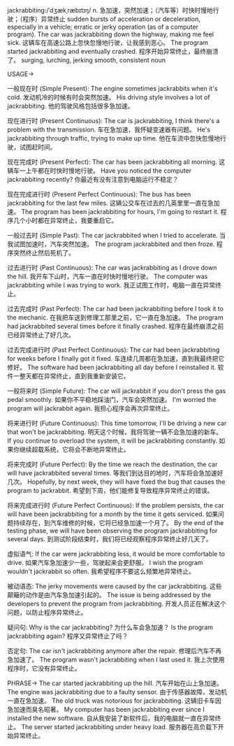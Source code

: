 jackrabbiting:/ˈdʒækˌræbɪtɪŋ/
n.
急加速，突然加速；（汽车等）时快时慢地行驶；（程序）异常终止
sudden bursts of acceleration or deceleration, especially in a vehicle; erratic or jerky operation (as of a computer program).
The car was jackrabbiting down the highway, making me feel sick.  这辆车在高速公路上忽快忽慢地行驶，让我感到恶心。
The program started jackrabbiting and eventually crashed. 程序开始异常终止，最终崩溃了。
surging, lurching, jerking
smooth, consistent
noun


USAGE->

一般现在时 (Simple Present):
The engine sometimes jackrabbits when it's cold.  发动机冷的时候有时会突然加速。
His driving style involves a lot of jackrabbiting. 他的驾驶风格包括很多急加速。

现在进行时 (Present Continuous):
The car is jackrabbiting, I think there's a problem with the transmission. 车在急加速，我怀疑变速器有问题。
He's jackrabbiting through traffic, trying to make up time. 他在车流中忽快忽慢地行驶，试图赶时间。

现在完成时 (Present Perfect):
The car has been jackrabbiting all morning. 这辆车一上午都在时快时慢地行驶。
Have you noticed the computer jackrabbiting recently? 你最近有没有注意到电脑运行不稳定？

现在完成进行时 (Present Perfect Continuous):
The bus has been jackrabbiting for the last few miles. 这辆公交车在过去的几英里里一直在急加速。
The program has been jackrabbiting for hours, I'm going to restart it. 程序几个小时都在异常终止，我要重启它。

一般过去时 (Simple Past):
The car jackrabbited when I tried to accelerate. 当我试图加速时，汽车突然加速。
The program jackrabbited and then froze. 程序突然终止然后死机了。

过去进行时 (Past Continuous):
The car was jackrabbiting as I drove down the hill. 我开车下山时，汽车一直在时快时慢地行驶。
The computer was jackrabbiting while I was trying to work. 我正试图工作时，电脑一直在异常终止。

过去完成时 (Past Perfect):
The car had been jackrabbiting before I took it to the mechanic. 在我把车送到修理工那里之前，它一直在急加速。
The program had jackrabbited several times before it finally crashed.  程序在最终崩溃之前已经异常终止了好几次。

过去完成进行时 (Past Perfect Continuous):
The car had been jackrabbiting for weeks before I finally got it fixed.  车连续几周都在急加速，直到我最终把它修好。
The software had been jackrabbiting all day before I reinstalled it.  软件一整天都在异常终止，直到我重新安装它。


一般将来时 (Simple Future):
The car will jackrabbit if you don't press the gas pedal smoothly. 如果你不平稳地踩油门，汽车会突然加速。
I'm worried the program will jackrabbit again. 我担心程序会再次异常终止。


将来进行时 (Future Continuous):
This time tomorrow, I'll be driving a new car that won't be jackrabbiting. 明天这个时候，我将驾驶一辆不会急加速的新车。
If you continue to overload the system, it will be jackrabbiting constantly. 如果你继续超载系统，它将会不断地异常终止。


将来完成时 (Future Perfect):
By the time we reach the destination, the car will have jackrabbited several times. 等我们到达目的地时，汽车将会急加速好几次。
Hopefully, by next week, they will have fixed the bug that causes the program to jackrabbit. 希望到下周，他们能修复导致程序异常终止的错误。


将来完成进行时 (Future Perfect Continuous):
If the problem persists, the car will have been jackrabbiting for a month by the time it gets serviced. 如果问题持续存在，到汽车维修的时候，它将已经急加速一个月了。
By the end of the testing phase, we will have been observing the program jackrabbiting for several days. 到测试阶段结束时，我们将已经观察程序异常终止好几天了。

虚拟语气:
If the car were jackrabbiting less, it would be more comfortable to drive. 如果汽车急加速少一些，驾驶起来会更舒服。
I wish the program wouldn't jackrabbit so often. 我希望程序不要这么频繁地异常终止。

被动语态:
The jerky movements were caused by the car jackrabbiting.  这些颠簸的动作是由汽车急加速引起的。
The issue is being addressed by the developers to prevent the program from jackrabbiting.  开发人员正在解决这个问题，以防止程序异常终止。


疑问句:
Why is the car jackrabbiting? 为什么车会急加速？
Is the program jackrabbiting again? 程序又异常终止了吗？


否定句:
The car isn't jackrabbiting anymore after the repair.  修理后汽车不再急加速了。
The program wasn't jackrabbiting when I last used it. 我上次使用程序时，它没有异常终止。



PHRASE->
The car started jackrabbiting up the hill. 汽车开始在山上急加速。
The engine was jackrabbiting due to a faulty sensor. 由于传感器故障，发动机一直在急加速。
The old truck was notorious for jackrabbiting. 这辆旧卡车因急加速而臭名昭著。
My computer has been jackrabbiting ever since I installed the new software. 自从我安装了新软件后，我的电脑就一直在异常终止。
The server started jackrabbiting under heavy load. 服务器在高负载下开始异常终止。
